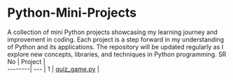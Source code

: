 # Python-Mini-Projects
A collection of mini Python projects showcasing my learning journey and improvement in coding. Each project is a step forward in my understanding of Python and its applications. The repository will be updated regularly as I explore new concepts, libraries, and techniques in Python programming.
SR No   | Project |   
--------| --- |
   1    | [quiz_game.py](https://github.com/Anujin01/python-mini-projects/blob/main/quiz_game.py) | 
